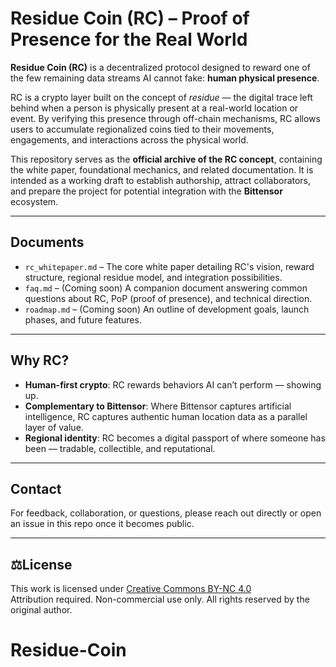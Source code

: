 # Residue Coin (RC) – Proof of Presence for the Real World

**Residue Coin (RC)** is a decentralized protocol designed to reward one of the few remaining data streams AI cannot fake: **human physical presence**.

RC is a crypto layer built on the concept of _residue_ — the digital trace left behind when a person is physically present at a real-world location or event. By verifying this presence through off-chain mechanisms, RC allows users to accumulate regionalized coins tied to their movements, engagements, and interactions across the physical world.

This repository serves as the **official archive of the RC concept**, containing the white paper, foundational mechanics, and related documentation. It is intended as a working draft to establish authorship, attract collaborators, and prepare the project for potential integration with the **Bittensor** ecosystem.

---

## Documents

- `rc_whitepaper.md` – The core white paper detailing RC's vision, reward structure, regional residue model, and integration possibilities.
- `faq.md` – (Coming soon) A companion document answering common questions about RC, PoP (proof of presence), and technical direction.
- `roadmap.md` – (Coming soon) An outline of development goals, launch phases, and future features.

---

## Why RC?

- **Human-first crypto**: RC rewards behaviors AI can’t perform — showing up.
- **Complementary to Bittensor**: Where Bittensor captures artificial intelligence, RC captures authentic human location data as a parallel layer of value.
- **Regional identity**: RC becomes a digital passport of where someone has been — tradable, collectible, and reputational.

---

## Contact

For feedback, collaboration, or questions, please reach out directly or open an issue in this repo once it becomes public.

---

## ⚖License

This work is licensed under [Creative Commons BY-NC 4.0](https://creativecommons.org/licenses/by-nc/4.0/)  
Attribution required. Non-commercial use only. All rights reserved by the original author.

# Residue-Coin
